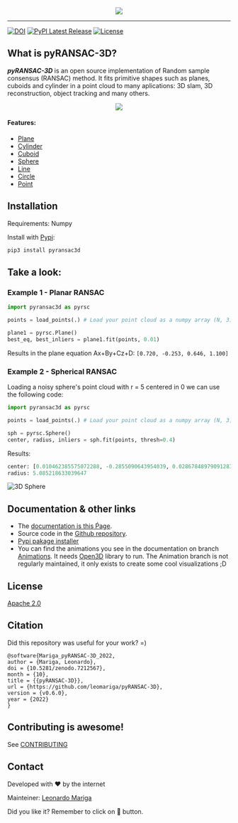 
<div align="center">
  <img src="https://raw.githubusercontent.com/leomariga/pyRANSAC-3D/master/doc/logo.png"><br>
</div>

-----------------
[![DOI](https://zenodo.org/badge/287829485.svg)](https://zenodo.org/badge/latestdoi/287829485)
[![PyPI Latest Release](https://img.shields.io/pypi/v/pyransac3d.svg)](https://pypi.org/project/pyransac3d/)
[![License](https://img.shields.io/pypi/l/pyransac3d.svg)](https://github.com/leomariga/pyransac3d/blob/master/LICENSE)


## What is pyRANSAC-3D?
**_pyRANSAC-3D_** is an open source implementation of Random sample consensus (RANSAC) method. It fits primitive shapes such as planes, cuboids and cylinder in a point cloud to many aplications: 3D slam, 3D reconstruction, object tracking and many others. 

<div align="center">
  <img src="https://raw.githubusercontent.com/leomariga/pyRANSAC-3D/master/doc/plano.gif"><br>
</div>

#### Features:
 - [Plane](https://leomariga.github.io/pyRANSAC-3D/api-documentation/plane/)
 - [Cylinder](https://leomariga.github.io/pyRANSAC-3D/api-documentation/cylinder/)
 - [Cuboid](https://leomariga.github.io/pyRANSAC-3D/api-documentation/cuboid/)
 - [Sphere](https://leomariga.github.io/pyRANSAC-3D/api-documentation/sphere/)
 - [Line](https://leomariga.github.io/pyRANSAC-3D/api-documentation/line/)
 - [Circle](https://leomariga.github.io/pyRANSAC-3D/api-documentation/circle/)
 - [Point](https://leomariga.github.io/pyRANSAC-3D/api-documentation/point/)


## Installation
Requirements: Numpy

Install with [Pypi](https://pypi.org/project/pyransac3d/):

```sh
pip3 install pyransac3d
```

## Take a look: 

### Example 1 - Planar RANSAC

``` python
import pyransac3d as pyrsc

points = load_points(.) # Load your point cloud as a numpy array (N, 3)

plane1 = pyrsc.Plane()
best_eq, best_inliers = plane1.fit(points, 0.01)

```

Results in the plane equation Ax+By+Cz+D:
`[0.720, -0.253, 0.646, 1.100]`

### Example 2 - Spherical RANSAC

Loading a noisy sphere's point cloud with r = 5 centered in 0 we can use the following code:

``` python
import pyransac3d as pyrsc

points = load_points(.) # Load your point cloud as a numpy array (N, 3)

sph = pyrsc.Sphere()
center, radius, inliers = sph.fit(points, thresh=0.4)

```

Results:
``` python
center: [0.010462385575072288, -0.2855090643954039, 0.02867848979091283]
radius: 5.085218633039647
```

![3D Sphere](https://raw.githubusercontent.com/leomariga/pyRANSAC-3D/master/doc/sphere.gif "3D Sphere")


## Documentation & other links
 - The [documentation is this Ṕage](https://leomariga.github.io/pyRANSAC-3D/).
 - Source code in the [Github repository](https://github.com/leomariga/pyRANSAC-3D).
 - [Pypi pakage installer](https://pypi.org/project/pyransac3d/)
 - You can find the animations you see in the documentation on branch [Animations](https://github.com/leomariga/pyRANSAC-3D/tree/Animations). It needs [Open3D](https://github.com/intel-isl/Open3D) library to run. The Animation branch is not regularly maintained, it only exists to create some cool visualizations ;D 


## License
[Apache 2.0](https://github.com/leomariga/pyRANSAC-3D/blob/master/LICENSE)

## Citation
Did this repository was useful for your work? =)

```
@software{Mariga_pyRANSAC-3D_2022,
author = {Mariga, Leonardo},
doi = {10.5281/zenodo.7212567},
month = {10},
title = {{pyRANSAC-3D}},
url = {https://github.com/leomariga/pyRANSAC-3D},
version = {v0.6.0},
year = {2022}
}
```

## Contributing is awesome!

See [CONTRIBUTING](https://github.com/leomariga/pyRANSAC-3D/blob/master/CONTRIBUTING.md)




## Contact

Developed with :heart: by the internet


Mainteiner: [Leonardo Mariga](https://github.com/leomariga) 

Did you like it? Remember to click on :star2: button.
